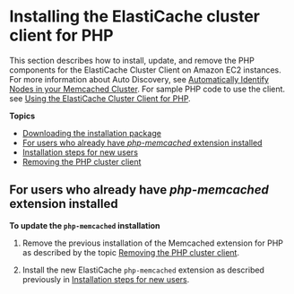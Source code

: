 # Installing the ElastiCache cluster client for PHP<a name="Appendix.PHPAutoDiscoverySetup"></a>

This section describes how to install, update, and remove the PHP components for the ElastiCache Cluster Client on Amazon EC2 instances\. For more information about Auto Discovery, see [Automatically Identify Nodes in your Memcached Cluster](AutoDiscovery.md)\. For sample PHP code to use the client\. see [Using the ElastiCache Cluster Client for PHP](AutoDiscovery.Using.ModifyApp.PHP.md)\.

**Topics**
+ [Downloading the installation package](Appendix.PHPAutoDiscoverySetup.Downloading.md)
+ [For users who already have *php\-memcached* extension installed](#Appendix.PHPAutoDiscoverySetup.InstallingExisting)
+ [Installation steps for new users](Appendix.PHPAutoDiscoverySetup.Installing.md)
+ [Removing the PHP cluster client](Appendix.PHPAutoDiscoverySetup.Removing.md)

## For users who already have *php\-memcached* extension installed<a name="Appendix.PHPAutoDiscoverySetup.InstallingExisting"></a>

**To update the `php-memcached` installation**

1. Remove the previous installation of the Memcached extension for PHP as described by the topic [Removing the PHP cluster client](Appendix.PHPAutoDiscoverySetup.Removing.md)\.

1. Install the new ElastiCache `php-memcached` extension as described previously in [Installation steps for new users](Appendix.PHPAutoDiscoverySetup.Installing.md)\. 